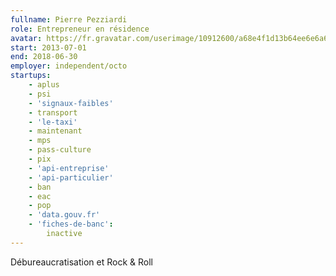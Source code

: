 ```yaml
---
fullname: Pierre Pezziardi
role: Entrepreneur en résidence
avatar: https://fr.gravatar.com/userimage/10912600/a68e4f1d13b64ee6e6a64139131371d1.jpg?size=512
start: 2013-07-01
end: 2018-06-30
employer: independent/octo
startups:
    - aplus
    - psi
    - 'signaux-faibles'
    - transport
    - 'le-taxi'
    - maintenant
    - mps
    - pass-culture
    - pix
    - 'api-entreprise'
    - 'api-particulier'
    - ban
    - eac 
    - pop
    - 'data.gouv.fr'
    - 'fiches-de-banc':
        inactive
---
```


Débureaucratisation et Rock & Roll
